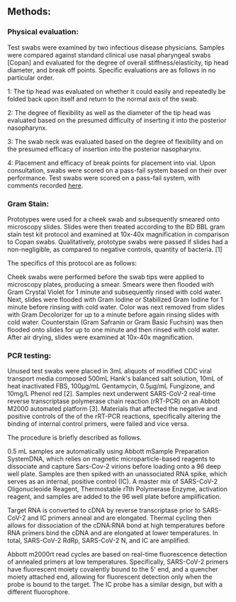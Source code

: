 ## Methods:


### Physical evaluation:

Test swabs were examined by two infectious disease physicians. Samples were compared against standard clinical use nasal pharyngeal  swabs [Copan] and evaluated for the degree of overall stiffness/elasticity, tip head diameter, and break off points. Specific evaluations are as follows in no particular order.


1: The tip head was evaluated on whether it could easily and repeatedly be folded back upon itself and return to the normal axis of the swab.

2: The degree of flexibility  as well as the diameter of the tip head was evaluated based on the presumed difficulty of inserting it into the posterior nasopharynx.

3: The swab neck was evaluated based on the degree of flexibility and on the presumed efficacy of insertion into the posterior nasopharynx.

4: Placement and efficacy of break points for placement into vial. Upon consultation, swabs were scored on a pass-fail system based on their over performance.
Test swabs were scored on a pass-fail system, with comments recorded <a href="../BIDMC/np_swab_results.xlsx">here</a>.


### Gram Stain:
Prototypes were used for a cheek swab and subsequently smeared onto microscopy slides. Slides were then treated according to the BD BBL gram stain test kit protocol and examined at 10x-40x magnification in comparison to Copan swabs. Qualitatively, prototype swabs were passed if slides had a non-negligible, as compared to negative controls, quantity of bacteria. [1]

The specifics of this protocol are as follows:

Cheek swabs were performed before the swab tips were applied to microscopy plates, producing a smear. Smears were then flooded with Gram Crystal Violet for 1 minute and subsequently rinsed with cold water. Next, slides were flooded with Gram Iodine or Stabilized Gram Iodine for 1 minute before rinsing with cold water.  Color was next removed from slides with Gram Decolorizer for up to a minute before again rinsing slides with cold water. Counterstain (Gram Safranin or Gram Basic Fuchsin)  was then flooded onto slides for up to one minute and then rinsed with cold water. After air drying, slides were examined at 10x-40x magnification.

### PCR testing:
Unused test swabs were placed in 3mL aliquots of modified CDC viral transport media composed 500mL Hank's balanced salt solution, 10mL of heat inactivated FBS, 100μg/mL Gentamycin, 0.5μg/mL Fungizone, and 10mg/L Phenol red [2]. Samples next underwent SARS-CoV-2  real-time reverse transcriptase polymerase chain reaction (rRT-PCR) on an Abbott M2000 automated platform [3].  Materials that affected the negative and positive controls of the of the rRT-PCR reactions, specifically altering the binding of internal control primers, were failed and vice versa.

The procedure is briefly described as follows.

0.5 mL samples are automatically using Abbott mSample Preparation SystemDNA, which relies on magnetic microparticle-based reagents to dissociate and capture Sars-Cov-2  virions before loading onto a 96 deep well plate.  Samples are then spiked with an unassociated RNA spike, which serves as an internal, positive control (IC). A master mix of SARS-CoV-2 Oligonucleoide Reagent, Thermostable rTth Polymerase Enzyme, activation reagent, and samples are added to the 96 well plate before amplification.

Target RNA is converted to cDNA by reverse transcriptase prior to SARS-CoV-2 and IC primers anneal and are elongated. Thermal cycling then allows for dissociation of the cDNA:RNA  bond at high temperatures  before RNA primers bind the cDNA and are elongated at lower temperatures. In total, SARS-CoV-2 RdRp, SARS-CoV-2 N, and IC are amplified.

Abbott m2000rt read cycles are based on real-time fluorescence detection of annealed primers at low temperatures. Specifically, SARS-CoV-2 primers have fluorescent moiety covalently bound to the 5' end, and a quencher moiety attached end, allowing for fluorescent detection only when the probe is bound to the target. The IC probe has a similar design, but with a different fluorophore.
